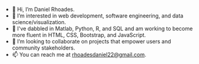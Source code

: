- 👋 Hi, I’m Daniel Rhoades.
- 👀 I’m interested in web development, software engineering, and data science/visualization.
- 🌱 I've dabbled in Matlab, Python, R, and SQL and am working to become more fluent in HTML, CSS, Bootstrap, and JavaScript.
- 💞️ I’m looking to collaborate on projects that empower users and community stakeholders. 
- 📫 You can reach me at rhoadesdaniel22@gmail.com.

<!---
rhoadesdaniel/rhoadesdaniel is a ✨ special ✨ repository because its `README.md` (this file) appears on your GitHub profile.
You can click the Preview link to take a look at your changes.
--->
